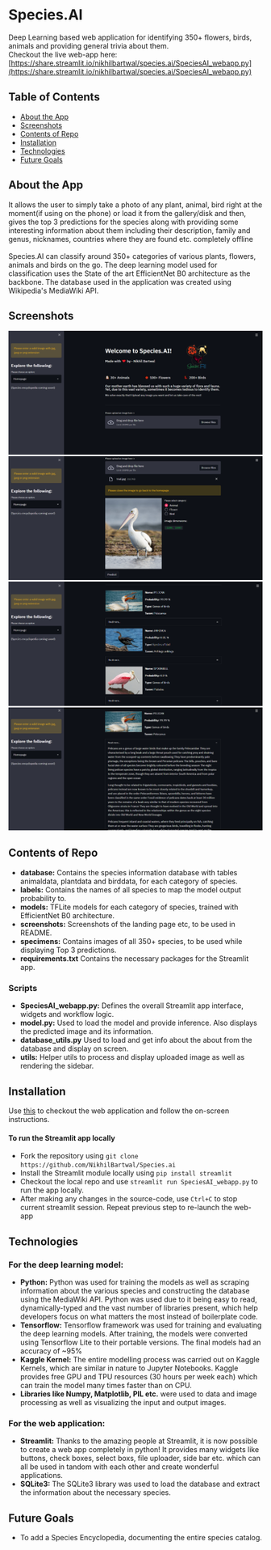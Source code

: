 # Species.AI 
Deep Learning based web application for identifying 350+ flowers, birds, animals and providing general trivia about them.<br>
Checkout the live web-app here: [https://share.streamlit.io/nikhilbartwal/species.ai/SpeciesAI_webapp.py](https://share.streamlit.io/nikhilbartwal/species.ai/SpeciesAI_webapp.py)

## Table of Contents

* [About the App](#about-the-app)
* [Screenshots](#screenshots)
* [Contents of Repo](#contents-of-repo)
* [Installation](#installation)
* [Technologies](#technologies)
* [Future Goals](#future-goals)

## About the App

It allows the user to simply take a photo of any plant, animal, bird right at the moment(if using on the phone) or load it from the gallery/disk and then, gives the top 3 predictions for the species along with providing some interesting information about them including their description, family and genus, nicknames, countries where they are found etc. completely offline<br><br>
Species.AI can classify around 350+ categories of various plants, flowers, animals and birds on the go. The deep learning model used for classification uses the State of the art EfficientNet B0 architecture as the backbone. The database used in the application was created using Wikipedia's MediaWiki API.

## Screenshots

![Langing page](screenshots/homepage.PNG?raw=true)
![Image_upload](screenshots/image_upload.PNG?raw=true)
![Trial](screenshots/trial.PNG?raw=true)
![Trial_info](screenshots/trial_info.PNG?raw=true)

## Contents of Repo

* **database:** Contains the species information database with tables animaldata, plantdata and birddata, for each category of species.
* **labels:** Contains the names of all species to map the model output probability to.
* **models:** TFLite models for each category of species, trained with EfficientNet B0 architecture.
* **screenshots:** Screenshots of the landing page etc, to be used in README.
* **specimens:** Contains images of all 350+ species, to be used while displaying Top 3 predictions.
* **requirements.txt** Contains the necessary packages for the Streamlit app.

### Scripts

* **SpeciesAI_webapp.py:** Defines the overall Streamlit app interface, widgets and workflow logic.
* **model.py:** Used to load the model and provide inference. Also displays the predicted image and its information.
* **database_utils.py** Used to load and get info about the about from the database and display on screen.
* **utils:** Helper utils to process and display uploaded image as well as rendering the sidebar.


## Installation

Use [this](https://share.streamlit.io/nikhilbartwal/species.ai/SpeciesAI_webapp.py) to checkout the web application and follow the on-screen instructions. 

#### To run the Streamlit app locally
* Fork the repository using `git clone https://github.com/NikhilBartwal/Species.ai`
* Install the Streamlit module locally using `pip install streamlit`
* Checkout the local repo and use `streamlit run SpeciesAI_webapp.py` to run the app locally.
* After making any changes in the source-code, use `Ctrl+C` to stop current streamlit session. Repeat previous step to re-launch the web-app

## Technologies

### For the deep learning model:

* **Python:** Python was used for training the models as well as scraping information about the various species and constructing the database using the MediaWiki API. Python was used due to it being easy to read, dynamically-typed and the vast number of libraries present, which help developers focus on what matters the most instead of boilerplate code.
* **Tensorflow:** Tensorflow framework was used for training and evaluating the deep learning models. After training, the models were converted using Tensorflow Lite to their portable versions. The final models had an accuracy of ~95%
* **Kaggle Kernel:** The entire modelling process was carried out on Kaggle Kernels, which are similar in nature to Jupyter Notebooks. Kaggle provides free GPU and TPU resources (30 hours per week each) which can train the model many times faster than on CPU.
* **Libraries like Numpy, Matplotlib, PIL etc.** were used to data and image processing as well as visualizing the input and output images.

### For the web application:

* **Streamlit:** Thanks to the amazing people at Streamlit, it is now possible to create a web app completely in python! It provides many widgets like buttons, check boxes, select boxs, file uploader, side bar etc. which can all be used in tandom with each other and create wonderful applications. 
* **SQLite3:** The SQLite3 library was used to load the database and extract the information about the necessary species.

## Future Goals

* To add a Species Encyclopedia, documenting the entire species catalog.
